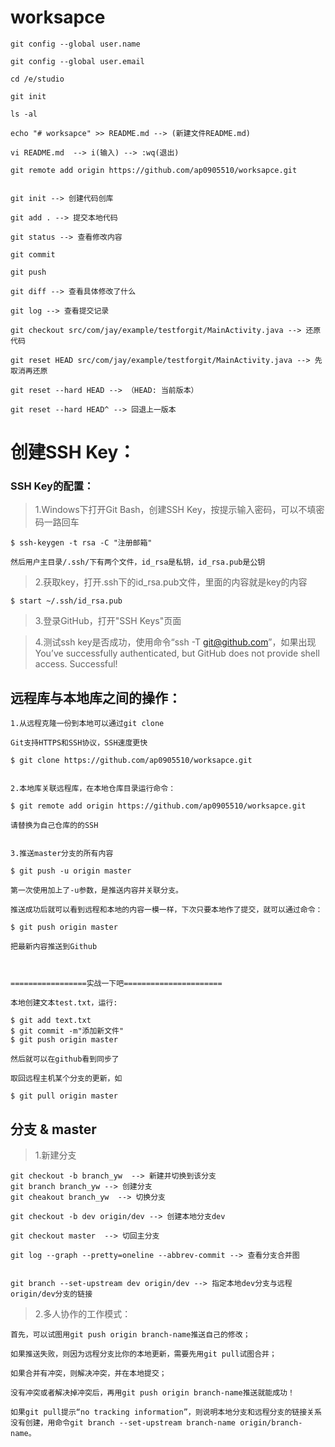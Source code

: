 # worksapce

	git config --global user.name
	
	git config --global user.email
	
	cd /e/studio
	
	git init
	
	ls -al
	
	echo "# worksapce" >> README.md --> (新建文件README.md)

	vi README.md  --> i(输入) --> :wq(退出)

	git remote add origin https://github.com/ap0905510/worksapce.git


	git init --> 创建代码创库

	git add . --> 提交本地代码

	git status --> 查看修改内容

	git commit

	git push 

	git diff --> 查看具体修改了什么

	git log --> 查看提交记录

	git checkout src/com/jay/example/testforgit/MainActivity.java --> 还原代码

	git reset HEAD src/com/jay/example/testforgit/MainActivity.java --> 先取消再还原

	git reset --hard HEAD --> （HEAD: 当前版本）

	git reset --hard HEAD^ --> 回退上一版本



# 创建SSH Key：

### SSH Key的配置：

>1.Windows下打开Git Bash，创建SSH Key，按提示输入密码，可以不填密码一路回车

	$ ssh-keygen -t rsa -C "注册邮箱"

	然后用户主目录/.ssh/下有两个文件，id_rsa是私钥，id_rsa.pub是公钥


>2.获取key，打开.ssh下的id_rsa.pub文件，里面的内容就是key的内容

	$ start ~/.ssh/id_rsa.pub

 
>3.登录GitHub，打开"SSH Keys"页面 

>4.测试ssh key是否成功，使用命令“ssh -T git@github.com”，如果出现You’ve successfully authenticated, but GitHub does not provide shell access. Successful!



## 远程库与本地库之间的操作：

	1.从远程克隆一份到本地可以通过git clone
	
	Git支持HTTPS和SSH协议，SSH速度更快
	
	$ git clone https://github.com/ap0905510/worksapce.git
	
	
	2.本地库关联远程库，在本地仓库目录运行命令：
	
	$ git remote add origin https://github.com/ap0905510/worksapce.git
	
	请替换为自己仓库的的SSH
	
	
	3.推送master分支的所有内容
	
	$ git push -u origin master
	
	第一次使用加上了-u参数，是推送内容并关联分支。
	
	推送成功后就可以看到远程和本地的内容一模一样，下次只要本地作了提交，就可以通过命令：
	
	$ git push origin master
	
	把最新内容推送到Github
	
	 
	
	=================实战一下吧======================
	
	本地创建文本test.txt，运行:
	
	$ git add text.txt
	$ git commit -m"添加新文件"
	$ git push origin master
	
	然后就可以在github看到同步了
	
	取回远程主机某个分支的更新，如
	
	$ git pull origin master
	

## 分支 & master

>1.新建分支

	git checkout -b branch_yw  --> 新建并切换到该分支
	git branch branch_yw --> 创建分支
	git cheakout branch_yw  --> 切换分支

	git checkout -b dev origin/dev --> 创建本地分支dev
	
	git checkout master  --> 切回主分支

	git log --graph --pretty=oneline --abbrev-commit --> 查看分支合并图


	git branch --set-upstream dev origin/dev --> 指定本地dev分支与远程origin/dev分支的链接

>2.多人协作的工作模式：

    首先，可以试图用git push origin branch-name推送自己的修改；

    如果推送失败，则因为远程分支比你的本地更新，需要先用git pull试图合并；

    如果合并有冲突，则解决冲突，并在本地提交；

    没有冲突或者解决掉冲突后，再用git push origin branch-name推送就能成功！

	如果git pull提示“no tracking information”，则说明本地分支和远程分支的链接关系没有创建，用命令git branch --set-upstream branch-name origin/branch-name。